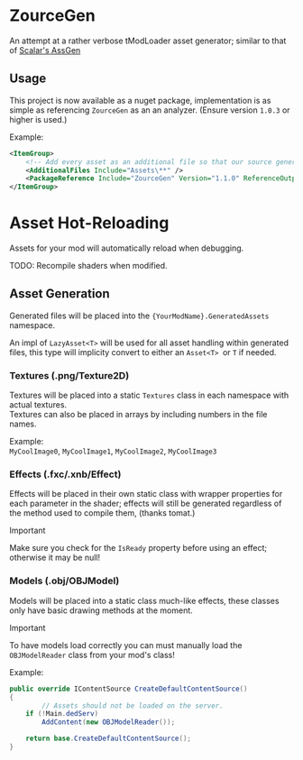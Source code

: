# ZourceGen 

An attempt at a rather verbose tModLoader asset generator; similar to that of [Scalar's AssGen](https://github.com/ScalarVector1/AssGen/)

## Usage

This project is now available as a nuget package, implementation is as simple as referencing `ZourceGen` as an an analyzer. (Ensure version `1.0.3` or higher is used.)

Example:
```xml
<ItemGroup>
    <!-- Add every asset as an additional file so that our source generator can find it -->
    <AdditionalFiles Include="Assets\**" />
    <PackageReference Include="ZourceGen" Version="1.1.0" ReferenceOutputAssembly="false" OutputItemType="Analyzer" />
</ItemGroup>
```

# Asset Hot-Reloading

Assets for your mod will automatically reload when debugging.

TODO: Recompile shaders when modified.

## Asset Generation

Generated files will be placed into the `{YourModName}.GeneratedAssets` namespace.

An impl of `LazyAsset<T>` will be used for all asset handling within generated files, this type will implicity convert to either an `Asset<T> `or `T` if needed.

### Textures (.png/Texture2D)

Textures will be placed into a static `Textures` class in each namespace with actual textures.\
Textures can also be placed in arrays by including numbers in the file names.

Example:\
`MyCoolImage0`, `MyCoolImage1`, `MyCoolImage2`, `MyCoolImage3`

### Effects (.fxc/.xnb/Effect)

Effects will be placed in their own static class with wrapper properties for each parameter in the shader; effects will still be generated regardless of the method used to compile them, (thanks tomat.)

> [!IMPORTANT]
> Make sure you check for the `IsReady` property before using an effect; otherwise it may be null!

### Models (.obj/OBJModel)

Models will be placed into a static class much-like effects, these classes only have basic drawing methods at the moment.

> [!IMPORTANT]
> To have models load correctly you can must manually load the `OBJModelReader` class from your mod's class!
> 
> Example:
> ```cs
> public override IContentSource CreateDefaultContentSource()
> {
>         // Assets should not be loaded on the server.
>     if (!Main.dedServ)
>         AddContent(new OBJModelReader());
> 
>     return base.CreateDefaultContentSource();
> }
> ```
